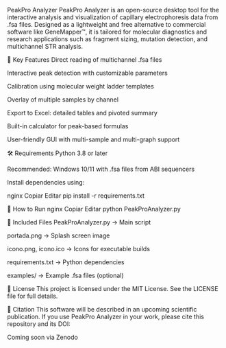 PeakPro Analyzer
PeakPro Analyzer is an open-source desktop tool for the interactive analysis and visualization of capillary electrophoresis data from .fsa files. Designed as a lightweight and free alternative to commercial software like GeneMapper™, it is tailored for molecular diagnostics and research applications such as fragment sizing, mutation detection, and multichannel STR analysis.

🧬 Key Features
Direct reading of multichannel .fsa files

Interactive peak detection with customizable parameters

Calibration using molecular weight ladder templates

Overlay of multiple samples by channel

Export to Excel: detailed tables and pivoted summary

Built-in calculator for peak-based formulas

User-friendly GUI with multi-sample and multi-graph support

🛠️ Requirements
Python 3.8 or later

Recommended: Windows 10/11 with .fsa files from ABI sequencers

Install dependencies using:

nginx
Copiar
Editar
pip install -r requirements.txt

🚀 How to Run
nginx
Copiar
Editar
python PeakProAnalyzer.py

📁 Included Files
PeakProAnalyzer.py → Main script

portada.png → Splash screen image

icono.png, icono.ico → Icons for executable builds

requirements.txt → Python dependencies

examples/ → Example .fsa files (optional)

📜 License
This project is licensed under the MIT License. See the LICENSE file for full details.

📣 Citation
This software will be described in an upcoming scientific publication.
If you use PeakPro Analyzer in your work, please cite this repository and its DOI:

Coming soon via Zenodo
